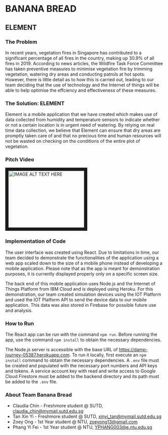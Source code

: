 # BANANA BREAD
## ELEMENT
### The Problem
In recent years, vegetation fires in Singapore has contributed to a significant percentage of all fires in the country, making up 30.9% of all fires in 2019. According to news articles, the Wildfire Task Force Committee has taken preventive measures to minimise vegetation fire by trimming vegetation, watering dry areas and conducting patrols at hot spots. However, there is little detail as to how this is carried out, leading to our team deciding that the use of technology and the Internet of things will be able to help optimise the effciency and effectiveness of these measures.

### The Solution: ELEMENT
Element is a mobile application that we have created which makes use of data collected from humidity and temperature sensors to indicate whether or not a certain location is in urgent need of watering. By relying on real time data collection, we believe that Element can ensure that dry areas are promptly taken care of and that no precious time and human resources will not be wasted on checking on the conditions of the entire plot of vegetation. 

### Pitch Video
<a href="http://www.youtube.com/watch?feature=player_embedded&v=cOHmEtXC_5c
" target="_blank"><img src="http://img.youtube.com/vi/cOHmEtXC_5c/0.jpg" 
alt="IMAGE ALT TEXT HERE" width="240" height="180" border="10" /></a>

### Implementation of Code
The user interface was created using React. Due to limitations in time, our team decided to demonstrate the functionalities of the application using a web app scaled down to the size of a mobile phone instead of developing a mobile application. Please note that as the app is meant for demonstration purposes, it is currently displayed properly only on a specific screen size.  

The back end of this mobile application uses Node.js and the Internet of Things Platform from IBM Cloud and is deployed using Heroku. For this demonstration, our team created simulation devices using the IOT Platform and used the IOT Platform API to send the device data to our mobile application. This data was also stored in Firebase for possible future use and analysis. 

### How to Run
The React app can be run with the command `npm run`. Before running the app, use the command `npm install` to obtain the necessary dependencies.

The Node.js server is accessible with the base URL of https://damp-journey-05387.herokuapp.com. To run it locally, first execute an `npm install` command to obtain the necessary dependencies. A `.env` file must be created and populated with the necessary port numbers and API keys and tokens. A service account key with read and write access to Google Cloud Firestore must be added to the backend directory and its path must be added to the `.env` file.  

### About Team Banana Bread
+ Claudia Chin - Freshmore student @ SUTD, claudia_chin@mymail.sutd.edu.sg
+ Tan Xin Yi - Freshmore student @ SUTD, xinyi_tan@mymail.sutd.edu.sg
+ Zoey Ong - 1st Year student @ NTU, zoeyong13@gmail.com
+ Phang Yi Fei - 1st Year student @ NTU, YPHANG003@e.ntu.edu.sg
